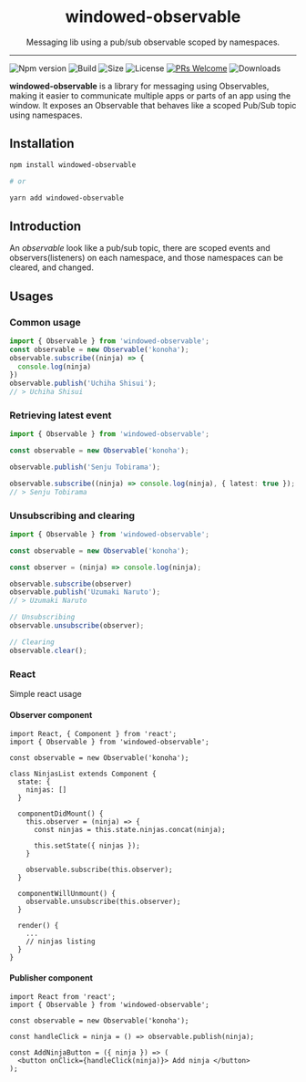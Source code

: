 <div align="center">
  <h1>windowed-observable</h1>
  <p>Messaging lib using a pub/sub observable scoped by namespaces.</p>
</div>
<hr />

![Npm version](https://img.shields.io/npm/v/windowed-observable)
![Build](https://img.shields.io/github/workflow/status/luistak/windowed-observable/CI/master)
![Size](https://img.shields.io/bundlephobia/minzip/windowed-observable)
![License](https://img.shields.io/github/license/luistak/windowed-observable)
[![PRs Welcome](https://img.shields.io/badge/PRs-welcome-brightgreen.svg?style)](http://makeapullrequest.com)
![Downloads](https://img.shields.io/npm/dt/windowed-observable)

**windowed-observable** is a library for messaging using Observables, making it easier to communicate multiple apps or parts of an app using the window. It exposes an Observable that behaves like a scoped Pub/Sub topic using namespaces.

## Installation
```sh
npm install windowed-observable

# or

yarn add windowed-observable
```

## Introduction

An *observable* look like a pub/sub topic, there are scoped events and observers(listeners) on each namespace, and those namespaces can be cleared, and changed.


## Usages

### Common usage
```ts
import { Observable } from 'windowed-observable';
const observable = new Observable('konoha');
observable.subscribe((ninja) => {
  console.log(ninja)
})
observable.publish('Uchiha Shisui');
// > Uchiha Shisui
```

### Retrieving latest event
```ts
import { Observable } from 'windowed-observable';

const observable = new Observable('konoha');

observable.publish('Senju Tobirama');

observable.subscribe((ninja) => console.log(ninja), { latest: true });
// > Senju Tobirama
```

### Unsubscribing and clearing
```ts
import { Observable } from 'windowed-observable';

const observable = new Observable('konoha');

const observer = (ninja) => console.log(ninja);

observable.subscribe(observer)
observable.publish('Uzumaki Naruto');
// > Uzumaki Naruto

// Unsubscribing
observable.unsubscribe(observer);

// Clearing
observable.clear();
```

### React

Simple react usage

#### Observer component
```tsx
import React, { Component } from 'react';
import { Observable } from 'windowed-observable';

const observable = new Observable('konoha');

class NinjasList extends Component {
  state: {
    ninjas: []
  }

  componentDidMount() {
    this.observer = (ninja) => {
      const ninjas = this.state.ninjas.concat(ninja);

      this.setState({ ninjas });
    }

    observable.subscribe(this.observer);
  }

  componentWillUnmount() {
    observable.unsubscribe(this.observer);
  }

  render() {
    ...
    // ninjas listing
  }
}
```

#### Publisher component

```tsx
import React from 'react';
import { Observable } from 'windowed-observable';

const observable = new Observable('konoha');

const handleClick = ninja = () => observable.publish(ninja);

const AddNinjaButton = ({ ninja }) => (
  <button onClick={handleClick(ninja)}> Add ninja </button>
);
```

